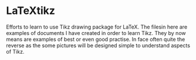 # LaTeXtikz
Efforts to learn to use Tikz drawing package for LaTeX.
The filesin here are examples of documents I have created in order to learn Tikz. 
They by now means are examples of best or even good practise. In face often quite the reverse as 
the some pictures will be designed simple to understand aspects of Tikz.
